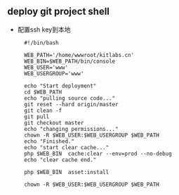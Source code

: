 ## deploy git project shell
- 配置ssh key到本地
	
		#!/bin/bash
 
		WEB_PATH='/home/wwwroot/kitlabs.cn'
		WEB_BIN=$WEB_PATH/bin/console
		WEB_USER='www'
		WEB_USERGROUP='www'
		 
		echo "Start deployment"
		cd $WEB_PATH
		echo "pulling source code..."
		git reset --hard origin/master
		git clean -f
		git pull
		git checkout master
		echo "changing permissions..."
		chown -R $WEB_USER:$WEB_USERGROUP $WEB_PATH
		echo "Finished."
		echo "start clear cache..."
		php $WEB_BIN  cache:clear --env=prod --no-debug
		echo "clear cache end."
		
		php $WEB_BIN  asset:install
		
		chown -R $WEB_USER:$WEB_USERGROUP $WEB_PATH